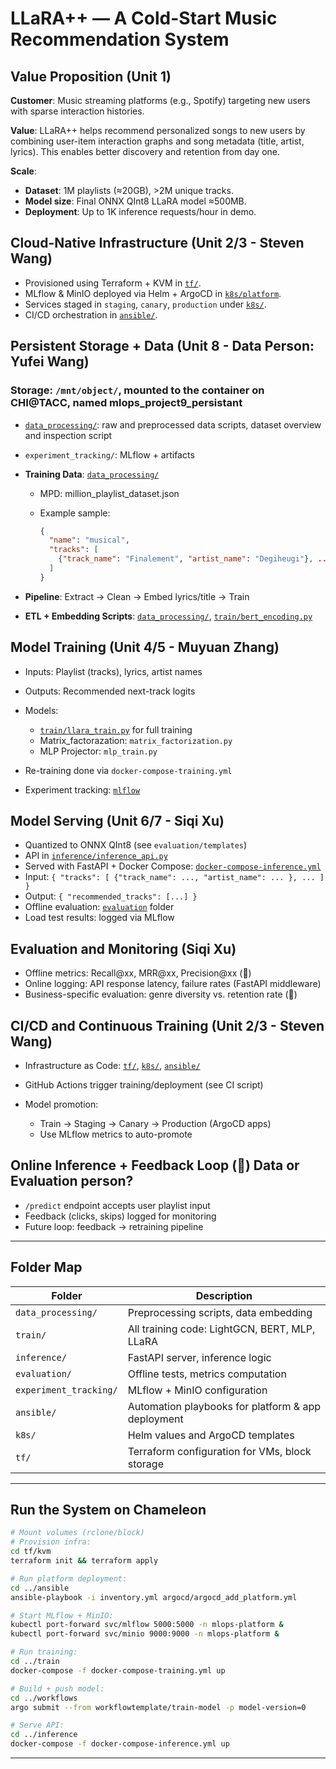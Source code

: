 # LLaRA++ — A Cold-Start Music Recommendation System

##  Value Proposition (Unit 1)

**Customer**: Music streaming platforms (e.g., Spotify) targeting new users with sparse interaction histories.

**Value**: LLaRA++ helps recommend personalized songs to new users by combining user-item interaction graphs and song metadata (title, artist, lyrics). This enables better discovery and retention from day one.

**Scale**:

* **Dataset**: 1M playlists (≈20GB), >2M unique tracks.
* **Model size**: Final ONNX QInt8 LLaRA model ≈500MB.
* **Deployment**: Up to 1K inference requests/hour in demo.

##  Cloud-Native Infrastructure (Unit 2/3 - Steven Wang)

* Provisioned using Terraform + KVM in [`tf/`](./tf/).
* MLflow & MinIO deployed via Helm + ArgoCD in [`k8s/platform`](./k8s/platform).
* Services staged in `staging`, `canary`, `production` under [`k8s/`](./k8s).
* CI/CD orchestration in [`ansible/`](./ansible).

##  Persistent Storage + Data (Unit 8 - Data Person: Yufei Wang)

### **Storage**: `/mnt/object/`, mounted to the container on CHI@TACC, named mlops_project9_persistant

  * [`data_processing/`](https://github.com/Steven-wyf/MLOps_Spring_2025/tree/main/data_processing): raw and preprocessed data scripts, dataset overview and inspection script

  * `experiment_tracking/`: MLflow + artifacts

* **Training Data**: [`data_processing/`](./data_processing)

  * MPD: million\_playlist\_dataset.json
  * Example sample:

    ```json
    {
      "name": "musical",
      "tracks": [
        {"track_name": "Finalement", "artist_name": "Degiheugi"}, ...
      ]
    }
    ```

* **Pipeline**: Extract → Clean → Embed lyrics/title → Train

* **ETL + Embedding Scripts**: [`data_processing/`](./data_processing), [`train/bert_encoding.py`](./train/bert_encoding.py)

##  Model Training (Unit 4/5 - Muyuan Zhang)

* Inputs: Playlist (tracks), lyrics, artist names
* Outputs: Recommended next-track logits
* Models:

  * [`train/llara_train.py`](./train/llara_train.py) for full training
  * Matrix_factorazation: `matrix_factorization.py`
  * MLP Projector: `mlp_train.py`
* Re-training done via `docker-compose-training.yml`
* Experiment tracking: [`mlflow`](http://129.114.25.37:5000)

##  Model Serving (Unit 6/7 - Siqi Xu)

* Quantized to ONNX QInt8 (see `evaluation/templates`)
* API in [`inference/inference_api.py`](./inference/inference_api.py)
* Served with FastAPI + Docker Compose: [`docker-compose-inference.yml`](./inference/docker-compose-inference.yml)
* Input: `{ "tracks": [ {"track_name": ..., "artist_name": ... }, ... ] }`
* Output: `{ "recommended_tracks": [...] }`
* Offline evaluation: [`evaluation`](./evaluation) folder
* Load test results: logged via MLflow

##  Evaluation and Monitoring (Siqi Xu)

* Offline metrics: Recall\@xx, MRR\@xx, Precision\@xx  (🎯)
* Online logging: API response latency, failure rates (FastAPI middleware)
* Business-specific evaluation: genre diversity vs. retention rate (🎯)

##  CI/CD and Continuous Training (Unit 2/3 - Steven Wang)

* Infrastructure as Code: [`tf/`](./tf), [`k8s/`](./k8s), [`ansible/`](./ansible)
* GitHub Actions trigger training/deployment (see CI script)
* Model promotion:

  * Train → Staging → Canary → Production (ArgoCD apps)
  * Use MLflow metrics to auto-promote

##  Online Inference + Feedback Loop (🎯) Data or Evaluation person? 

* `/predict` endpoint accepts user playlist input
* Feedback (clicks, skips) logged for monitoring
* Future loop: feedback → retraining pipeline

---

##  Folder Map

| Folder                 | Description                                        |
| ---------------------- | -------------------------------------------------- |
| `data_processing/`     | Preprocessing scripts, data embedding              |
| `train/`               | All training code: LightGCN, BERT, MLP, LLaRA      |
| `inference/`           | FastAPI server, inference logic                    |
| `evaluation/`          | Offline tests, metrics computation                 |
| `experiment_tracking/` | MLflow + MinIO configuration                       |
| `ansible/`             | Automation playbooks for platform & app deployment |
| `k8s/`                 | Helm values and ArgoCD templates                   |
| `tf/`                  | Terraform configuration for VMs, block storage     |

---

##  Run the System on Chameleon

```bash
# Mount volumes (rclone/block)
# Provision infra:
cd tf/kvm
terraform init && terraform apply

# Run platform deployment:
cd ../ansible
ansible-playbook -i inventory.yml argocd/argocd_add_platform.yml

# Start MLflow + MinIO:
kubectl port-forward svc/mlflow 5000:5000 -n mlops-platform &
kubectl port-forward svc/minio 9000:9000 -n mlops-platform &

# Run training:
cd ../train
docker-compose -f docker-compose-training.yml up

# Build + push model:
cd ../workflows
argo submit --from workflowtemplate/train-model -p model-version=0

# Serve API:
cd ../inference
docker-compose -f docker-compose-inference.yml up
```

---
